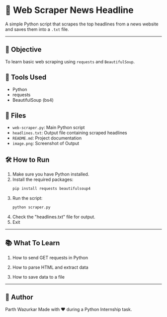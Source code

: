 # 📰 Web Scraper News Headline 

A simple Python script that scrapes the top headlines from a news website and saves them into a `.txt` file.

---

## 📌 Objective
To learn basic web scraping using `requests` and `BeautifulSoup`.

## 🚀 Tools Used
- Python
- requests
- BeautifulSoup (bs4)

## 📁 Files
- `web-scraper.py`: Main Python script
- `headlines.txt`: Output file containing scraped headlines
- `README.md`: Project documentation
- `image.png`: Screenshot of Output

## 🛠️ How to Run
1. Make sure you have Python installed.
2. Install the required packages:
   ```bash
   pip install requests beautifulsoup4
   ```
3. Run the script:
   ```bash
   python scraper.py
   ```
4. Check the "headlines.txt" file for output.
5. Exit

---

## 📚 What To Learn

1. How to send GET requests in Python

2. How to parse HTML and extract data

3. How to save data to a file

---

## 🤖 Author
Parth Wazurkar
Made with ❤️ during a Python Internship task.

